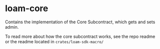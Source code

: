 # loam-core

Contains the implementation of the Core Subcontract, which gets and sets admin.

To read more about how the core subcontract works, see the repo readme or the readme located in `crates/loam-sdk-macro/`
